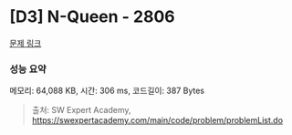 # [D3] N-Queen - 2806 

[문제 링크](https://swexpertacademy.com/main/code/problem/problemDetail.do?contestProbId=AV7GKs06AU0DFAXB) 

### 성능 요약

메모리: 64,088 KB, 시간: 306 ms, 코드길이: 387 Bytes



> 출처: SW Expert Academy, https://swexpertacademy.com/main/code/problem/problemList.do